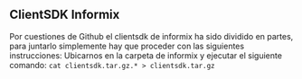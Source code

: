 ## ClientSDK Informix
Por cuestiones de Github el clientsdk de informix ha sido dividido en partes, para juntarlo simplemente hay que proceder con las siguientes instrucciones:
Ubicarnos en la carpeta de informix y ejecutar el siguiente comando:
`cat clientsdk.tar.gz.* > clientsdk.tar.gz`
